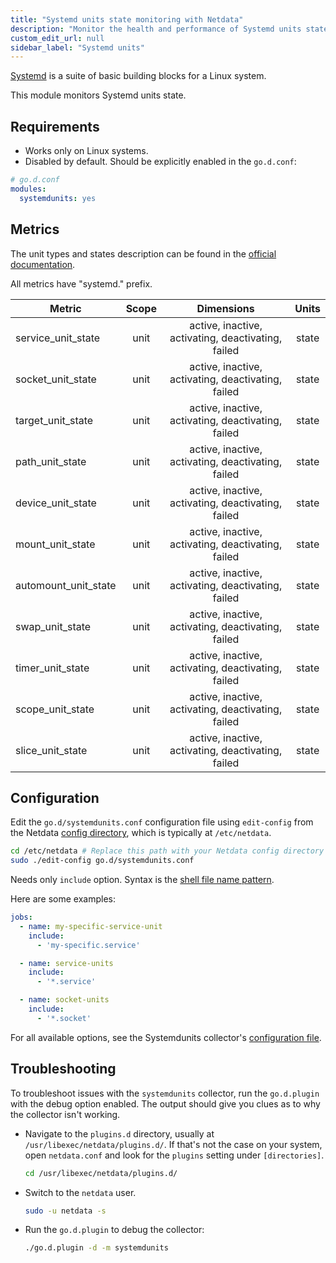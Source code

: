 ```yaml
---
title: "Systemd units state monitoring with Netdata"
description: "Monitor the health and performance of Systemd units states with zero configuration, per-second metric granularity, and interactive visualizations."
custom_edit_url: null
sidebar_label: "Systemd units"
---
```




[Systemd](https://www.freedesktop.org/wiki/Software/systemd/) is a suite of basic building blocks for a Linux system.

This module monitors Systemd units state.

## Requirements

- Works only on Linux systems.
- Disabled by default. Should be explicitly enabled in the `go.d.conf`:

```yaml
# go.d.conf
modules:
  systemdunits: yes
```

## Metrics

The unit types and states description can be found in
the [official documentation](https://www.freedesktop.org/software/systemd/man/systemd.html#Concepts).

All metrics have "systemd." prefix.

| Metric               | Scope |                     Dimensions                     | Units |
|----------------------|:-----:|:--------------------------------------------------:|:-----:|
| service_unit_state   | unit  | active, inactive, activating, deactivating, failed | state |
| socket_unit_state    | unit  | active, inactive, activating, deactivating, failed | state |
| target_unit_state    | unit  | active, inactive, activating, deactivating, failed | state |
| path_unit_state      | unit  | active, inactive, activating, deactivating, failed | state |
| device_unit_state    | unit  | active, inactive, activating, deactivating, failed | state |
| mount_unit_state     | unit  | active, inactive, activating, deactivating, failed | state |
| automount_unit_state | unit  | active, inactive, activating, deactivating, failed | state |
| swap_unit_state      | unit  | active, inactive, activating, deactivating, failed | state |
| timer_unit_state     | unit  | active, inactive, activating, deactivating, failed | state |
| scope_unit_state     | unit  | active, inactive, activating, deactivating, failed | state |
| slice_unit_state     | unit  | active, inactive, activating, deactivating, failed | state |

## Configuration

Edit the `go.d/systemdunits.conf` configuration file using `edit-config` from the
Netdata [config directory](/docs/configure/nodes), which is typically at `/etc/netdata`.

```bash
cd /etc/netdata # Replace this path with your Netdata config directory
sudo ./edit-config go.d/systemdunits.conf
```

Needs only `include` option. Syntax is the [shell file name pattern](https://golang.org/pkg/path/filepath/#Match).

Here are some examples:

```yaml
jobs:
  - name: my-specific-service-unit
    include:
      - 'my-specific.service'

  - name: service-units
    include:
      - '*.service'

  - name: socket-units
    include:
      - '*.socket'
```

For all available options, see the Systemdunits
collector's [configuration file](https://github.com/netdata/go.d.plugin/blob/master/config/go.d/systemdunits.conf).

## Troubleshooting

To troubleshoot issues with the `systemdunits` collector, run the `go.d.plugin` with the debug option enabled. The
output should give you clues as to why the collector isn't working.

- Navigate to the `plugins.d` directory, usually at `/usr/libexec/netdata/plugins.d/`. If that's not the case on
  your system, open `netdata.conf` and look for the `plugins` setting under `[directories]`.

  ```bash
  cd /usr/libexec/netdata/plugins.d/
  ```

- Switch to the `netdata` user.

  ```bash
  sudo -u netdata -s
  ```

- Run the `go.d.plugin` to debug the collector:

  ```bash
  ./go.d.plugin -d -m systemdunits
  ```
